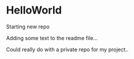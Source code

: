 # HelloWorld
Starting new repo

Adding some text to the readme file...

Could really do with a private repo for my project..
